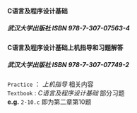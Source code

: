 #### C语言及程序设计基础  

##### 武汉大学出版社 ISBN 978-7-307-07563-4  

#### C语言及程序设计基础上机指导和习题解答  

##### 武汉大学出版社 ISBN 978-7-307-07749-2  

` Practice ` ： *上机指导*  相关内容  
` Textbook ` :  *C语言及程序设计基础*  部分习题  
**e.g.**  ` 2-10.c ` 即为第二章第10题  

